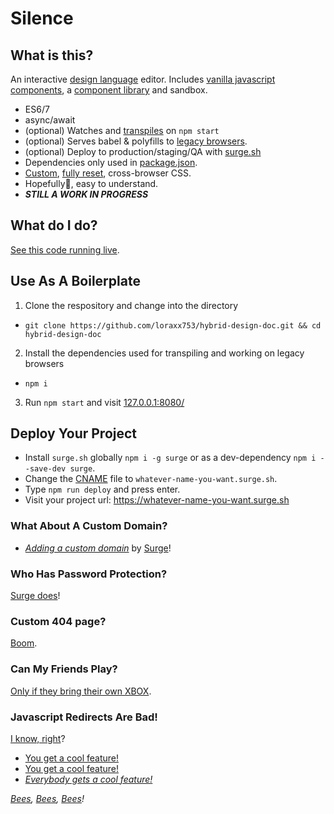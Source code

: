 # Silence

## What is this?

An interactive [design language](https://link.medium.com/rJ3wBmDFIT) editor. Includes [vanilla javascript components](https://developer.mozilla.org/en-US/docs/Web/Web_Components/Using_custom_elements), a [component library](https://www.webcomponents.org/libraries) and sandbox.

* ES6/7
* async/await
* (optional) Watches and [transpiles](https://github.com/loraxx753/design-doc-concept/blob/master/package.json#L7) on `npm start`
* (optional) Serves babel & polyfills to [legacy browsers](https://stackoverflow.com/questions/45943494/what-s-the-purpose-of-the-html-nomodule-attribute-for-script-elements-if-the-d).
* (optional) Deploy to production/staging/QA with [surge.sh](https://surge.sh/)
* Dependencies only used in [package.json](https://github.com/loraxx753/hybrid-design-doc/blob/master/package.json#L7-L12).
* [Custom](https://github.com/loraxx753/hybrid-design-doc/blob/master/_/styles/lib/base.css), [fully reset](https://github.com/loraxx753/hybrid-design-doc/blob/master/_/styles/lib/reset.css), cross-browser CSS. 
* Hopefully🤞, easy to understand.
* _**STILL A WORK IN PROGRESS**_


## What do I do?

[See this code running live](http://silence.surge.sh/).

## Use As A Boilerplate

1. Clone the respository and change into the directory
  * `git clone https://github.com/loraxx753/hybrid-design-doc.git && cd hybrid-design-doc`
2. Install the dependencies used for transpiling and working on legacy browsers
  * `npm i `
3. Run `npm start` and visit [127.0.0.1:8080/](http://127.0.0.1:8080/)

## Deploy Your Project

* Install `surge.sh` globally `npm i -g surge` or as a dev-dependency `npm i --save-dev surge`.
* Change the [CNAME](https://github.com/loraxx753/hybrid-design/blob/master/public/CNAME) file to `whatever-name-you-want.surge.sh`.
* Type `npm run deploy` and press enter.
* Visit your project url: https://whatever-name-you-want.surge.sh

### What About A Custom Domain?

* _[Adding a custom domain](https://surge.sh/help/adding-a-custom-domain)_ by [Surge](https://surge.sh/help/chat)!

### Who Has Password Protection?

[Surge does](https://surge.sh/help/adding-password-protection-to-a-project)!

### Custom 404 page?
[Boom](https://surge.sh/help/adding-a-custom-404-not-found-page).

### Can My Friends Play?
[Only if they bring their own XBOX](https://surge.sh/help/adding-collaborators).

### Javascript Redirects Are Bad!
[I know, right](https://surge.sh/help/adding-redirects)?

* [You get a cool feature!](https://surge.sh/help/ignoring-files-and-directories)
* [You get a cool feature!](https://surge.sh/help/using-gzip-automatically)
* _[Everybody gets a cool feature!](https://surge.sh/help/using-lucid-caching-automatically)_

_[Bees](https://surge.sh/help/enabling-cross-origin-resource-sharing), [Bees](https://surge.sh/help/adding-a-200-page-for-client-side-routing), [Bees](https://surge.sh/help/using-incremental-publishing)!_

